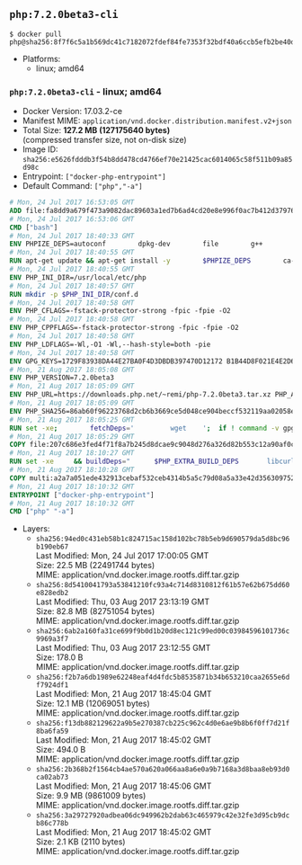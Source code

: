 ## `php:7.2.0beta3-cli`

```console
$ docker pull php@sha256:8f7f6c5a1b569dc41c7182072fdef84fe7353f32bdf40a6ccb5efb2be40d2353
```

-	Platforms:
	-	linux; amd64

### `php:7.2.0beta3-cli` - linux; amd64

-	Docker Version: 17.03.2-ce
-	Manifest MIME: `application/vnd.docker.distribution.manifest.v2+json`
-	Total Size: **127.2 MB (127175640 bytes)**  
	(compressed transfer size, not on-disk size)
-	Image ID: `sha256:e5626fdddb3f54b8dd478cd4766ef70e21425cac6014065c58f511b09a85d98c`
-	Entrypoint: `["docker-php-entrypoint"]`
-	Default Command: `["php","-a"]`

```dockerfile
# Mon, 24 Jul 2017 16:53:05 GMT
ADD file:fa8dd9a679f473a9082dac89603a1ed7b6ad4cd20e8e996f0ac7b412d379761e in / 
# Mon, 24 Jul 2017 16:53:06 GMT
CMD ["bash"]
# Mon, 24 Jul 2017 18:40:33 GMT
ENV PHPIZE_DEPS=autoconf 		dpkg-dev 		file 		g++ 		gcc 		libc-dev 		libpcre3-dev 		make 		pkg-config 		re2c
# Mon, 24 Jul 2017 18:40:55 GMT
RUN apt-get update && apt-get install -y 		$PHPIZE_DEPS 		ca-certificates 		curl 		libedit2 		libsqlite3-0 		libxml2 		xz-utils 	--no-install-recommends && rm -r /var/lib/apt/lists/*
# Mon, 24 Jul 2017 18:40:55 GMT
ENV PHP_INI_DIR=/usr/local/etc/php
# Mon, 24 Jul 2017 18:40:57 GMT
RUN mkdir -p $PHP_INI_DIR/conf.d
# Mon, 24 Jul 2017 18:40:58 GMT
ENV PHP_CFLAGS=-fstack-protector-strong -fpic -fpie -O2
# Mon, 24 Jul 2017 18:40:58 GMT
ENV PHP_CPPFLAGS=-fstack-protector-strong -fpic -fpie -O2
# Mon, 24 Jul 2017 18:40:58 GMT
ENV PHP_LDFLAGS=-Wl,-O1 -Wl,--hash-style=both -pie
# Mon, 24 Jul 2017 18:40:58 GMT
ENV GPG_KEYS=1729F83938DA44E27BA0F4D3DBDB397470D12172 B1B44D8F021E4E2D6021E995DC9FF8D3EE5AF27F
# Mon, 21 Aug 2017 18:05:08 GMT
ENV PHP_VERSION=7.2.0beta3
# Mon, 21 Aug 2017 18:05:09 GMT
ENV PHP_URL=https://downloads.php.net/~remi/php-7.2.0beta3.tar.xz PHP_ASC_URL=https://downloads.php.net/~remi/php-7.2.0beta3.tar.xz.asc
# Mon, 21 Aug 2017 18:05:09 GMT
ENV PHP_SHA256=86ab60f96223768d2cb6b3669ce5d048ce904beccf532119aa02058e7cc9e498 PHP_MD5=
# Mon, 21 Aug 2017 18:05:25 GMT
RUN set -xe; 		fetchDeps=' 		wget 	'; 	if ! command -v gpg > /dev/null; then 		fetchDeps="$fetchDeps 			dirmngr 			gnupg2 		"; 	fi; 	apt-get update; 	apt-get install -y --no-install-recommends $fetchDeps; 	rm -rf /var/lib/apt/lists/*; 		mkdir -p /usr/src; 	cd /usr/src; 		wget -O php.tar.xz "$PHP_URL"; 		if [ -n "$PHP_SHA256" ]; then 		echo "$PHP_SHA256 *php.tar.xz" | sha256sum -c -; 	fi; 	if [ -n "$PHP_MD5" ]; then 		echo "$PHP_MD5 *php.tar.xz" | md5sum -c -; 	fi; 		if [ -n "$PHP_ASC_URL" ]; then 		wget -O php.tar.xz.asc "$PHP_ASC_URL"; 		export GNUPGHOME="$(mktemp -d)"; 		for key in $GPG_KEYS; do 			gpg --keyserver ha.pool.sks-keyservers.net --recv-keys "$key"; 		done; 		gpg --batch --verify php.tar.xz.asc php.tar.xz; 		rm -rf "$GNUPGHOME"; 	fi; 		apt-get purge -y --auto-remove -o APT::AutoRemove::RecommendsImportant=false $fetchDeps
# Mon, 21 Aug 2017 18:05:29 GMT
COPY file:207c686e3fed4f71f8a7b245d8dcae9c9048d276a326d82b553c12a90af0c0ca in /usr/local/bin/ 
# Mon, 21 Aug 2017 18:10:27 GMT
RUN set -xe 	&& buildDeps=" 		$PHP_EXTRA_BUILD_DEPS 		libcurl4-openssl-dev 		libedit-dev 		libsqlite3-dev 		libssl-dev 		libxml2-dev 		zlib1g-dev 	" 	&& apt-get update && apt-get install -y $buildDeps --no-install-recommends && rm -rf /var/lib/apt/lists/* 		&& export CFLAGS="$PHP_CFLAGS" 		CPPFLAGS="$PHP_CPPFLAGS" 		LDFLAGS="$PHP_LDFLAGS" 	&& docker-php-source extract 	&& cd /usr/src/php 	&& gnuArch="$(dpkg-architecture --query DEB_BUILD_GNU_TYPE)" 	&& debMultiarch="$(dpkg-architecture --query DEB_BUILD_MULTIARCH)" 	&& if [ ! -d /usr/include/curl ]; then 		ln -sT "/usr/include/$debMultiarch/curl" /usr/local/include/curl; 	fi 	&& ./configure 		--build="$gnuArch" 		--with-config-file-path="$PHP_INI_DIR" 		--with-config-file-scan-dir="$PHP_INI_DIR/conf.d" 				--disable-cgi 				--enable-ftp 		--enable-mbstring 		--enable-mysqlnd 				--with-curl 		--with-libedit 		--with-openssl 		--with-zlib 				--with-pcre-regex=/usr 		--with-libdir="lib/$debMultiarch" 				$PHP_EXTRA_CONFIGURE_ARGS 	&& make -j "$(nproc)" 	&& make install 	&& { find /usr/local/bin /usr/local/sbin -type f -executable -exec strip --strip-all '{}' + || true; } 	&& make clean 	&& cd / 	&& docker-php-source delete 		&& apt-get purge -y --auto-remove -o APT::AutoRemove::RecommendsImportant=false $buildDeps 		&& pecl update-channels 	&& rm -rf /tmp/pear ~/.pearrc
# Mon, 21 Aug 2017 18:10:28 GMT
COPY multi:a2a7a051ede432913cebaf532ceb4314b5a5c79d08a5a33e42d3563097520588 in /usr/local/bin/ 
# Mon, 21 Aug 2017 18:10:32 GMT
ENTRYPOINT ["docker-php-entrypoint"]
# Mon, 21 Aug 2017 18:10:32 GMT
CMD ["php" "-a"]
```

-	Layers:
	-	`sha256:94ed0c431eb58b1c824715ac158d102bc78b5eb9d690579da5d8bc96b190eb67`  
		Last Modified: Mon, 24 Jul 2017 17:00:05 GMT  
		Size: 22.5 MB (22491744 bytes)  
		MIME: application/vnd.docker.image.rootfs.diff.tar.gzip
	-	`sha256:8d5410041793a53841210fc93a4c714d8310812f61b57e62b675dd60e828edb2`  
		Last Modified: Thu, 03 Aug 2017 23:13:19 GMT  
		Size: 82.8 MB (82751054 bytes)  
		MIME: application/vnd.docker.image.rootfs.diff.tar.gzip
	-	`sha256:6ab2a160fa31ce699f9b0d1b20d8ec121c99ed00c03984596101736c9969a3f7`  
		Last Modified: Thu, 03 Aug 2017 23:12:55 GMT  
		Size: 178.0 B  
		MIME: application/vnd.docker.image.rootfs.diff.tar.gzip
	-	`sha256:f2b7a6db1989e62248eaf4d4fdc5b8535871b34b653210caa2655e6df7924df1`  
		Last Modified: Mon, 21 Aug 2017 18:45:04 GMT  
		Size: 12.1 MB (12069051 bytes)  
		MIME: application/vnd.docker.image.rootfs.diff.tar.gzip
	-	`sha256:f13db882129622a9b5e270387cb225c962c4d0e6ae9b8b6f0ff7d21f8ba6fa59`  
		Last Modified: Mon, 21 Aug 2017 18:45:02 GMT  
		Size: 494.0 B  
		MIME: application/vnd.docker.image.rootfs.diff.tar.gzip
	-	`sha256:2b368b2f1564cb4ae570a620a066aa8a6e0a9b7168a3d8baa8eb93d0ca02ab73`  
		Last Modified: Mon, 21 Aug 2017 18:45:06 GMT  
		Size: 9.9 MB (9861009 bytes)  
		MIME: application/vnd.docker.image.rootfs.diff.tar.gzip
	-	`sha256:3a29727920adbea06dc949962b2dab63c465979c42e32fe3d95cb9dcb86c778b`  
		Last Modified: Mon, 21 Aug 2017 18:45:02 GMT  
		Size: 2.1 KB (2110 bytes)  
		MIME: application/vnd.docker.image.rootfs.diff.tar.gzip
